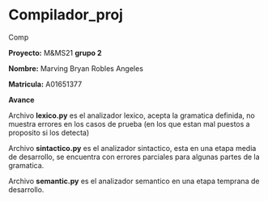 # Compilador_proj
Comp


**Proyecto:**  M&MS21 **grupo 2**

**Nombre:** Marving Bryan Robles Angeles

**Matricula:** A01651377

**Avance** 

Archivo **lexico.py** es el analizador lexico, acepta la gramatica definida, no muestra errores en los casos de prueba (en los que estan mal puestos a proposito si los detecta) 

Archivo **sintactico.py** es el analizador sintactico, esta en una etapa media de desarrollo, se encuentra con errores parciales para algunas partes de la gramatica. 

Archivo **semantic.py** es el analizador semantico en una etapa temprana de desarrollo. 

